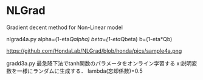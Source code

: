 # NLGrad
Gradient decent method for Non-Linear model

nlgrad4a.py
alpha=(1-eta*Qalpha)
beta=(1-eta*Qbeta)
b=(1-eta*Qb)

https://github.com/HondaLab/NLGrad/blob/honda/pics/sample4a.png

gradd3a.py
最急降下法でtanh関数のパラメータをオンライン学習する
x:説明変数を一様にランダムに生成する．
lambda(忘却係数)=0.5


